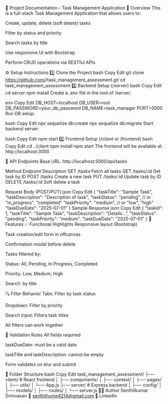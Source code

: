 📘 Project Documentation – Task Management Application
🧾 Overview
This is a full-stack Task Management Application that allows users to:

Create, update, delete (soft delete) tasks

Filter by status and priority

Search tasks by title

Use responsive UI with Bootstrap

Perform CRUD operations via RESTful APIs

⚙️ Setup Instructions
1️⃣ Clone the Project
bash
Copy
Edit
git clone https://github.com/<your-username>/task_management_assessment.git
cd task_management_assessment
2️⃣ Backend Setup (/server)
bash
Copy
Edit
cd server
npm install
Create a .env file in the root of /server:

env
Copy
Edit
DB_HOST=localhost
DB_USER=root
DB_PASSWORD=your_db_password
DB_NAME=task_manager
PORT=5000
Run DB setup:

bash
Copy
Edit
npx sequelize db:create
npx sequelize db:migrate
Start backend server:

bash
Copy
Edit
npm start
3️⃣ Frontend Setup (/client or /frontend)
bash
Copy
Edit
cd ../client
npm install
npm start
The frontend will be available at: http://localhost:3000

📡 API Endpoints
Base URL: http://localhost:5000/api/tasks

Method	Endpoint	Description
GET	/tasks	Fetch all tasks
GET	/tasks/:id	Get task by ID
POST	/tasks	Create a new task
PUT	/tasks/:id	Update task by ID
DELETE	/tasks/:id	Soft delete a task

Request Body (POST/PUT)
json
Copy
Edit
{
  "taskTitle": "Sample Task",
  "taskDescription": "Description of task",
  "taskStatus": "pending",         // or "in_progress", "completed"
  "taskPriority": "medium",        // or "low", "high"
  "taskDueDate": "2025-07-01"
}
Sample Response
json
Copy
Edit
{
  "taskId": 1,
  "taskTitle": "Sample Task",
  "taskDescription": "Details...",
  "taskStatus": "pending",
  "taskPriority": "medium",
  "taskDueDate": "2025-07-01"
}
🧩 Features
✅ Functional Highlights
Responsive layout (Bootstrap)

Task creation/edit form in offcanvas

Confirmation modal before delete

Tasks filtered by:

Status: All, Pending, In Progress, Completed

Priority: Low, Medium, High

Search: by title

🔍 Filter Behavior
Tabs: Filter by task status

Dropdown: Filter by priority

Search Input: Filters task titles

All filters can work together

🔐 Validation Rules
All fields required

taskDueDate: must be a valid date

taskTitle and taskDescription: cannot be empty

Form validates on blur and submit

📁 Folder Structure
bash
Copy
Edit
task_management_assessment/
├── client/                # React frontend
│   ├── components/
│   ├── context/
│   ├── pages/
│   ├── utils/
│   └── App.js
├── server/                # Express backend
│   ├── config/
│   ├── models/
│   ├── routes/
│   └── server.js
👨‍💻 Author
Senthilkumar Srinivasan
📧 senthilhume4214@gmail.com
🔗 LinkedIn
